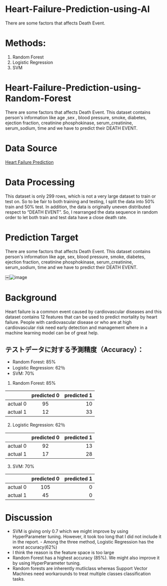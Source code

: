 # Heart-Failure-Prediction-using-AI
There are some factors that affects Death Event. 
# Methods:
1. Random Forest 
2. Logistic Regression 
3. SVM

# Heart-Failure-Prediction-using-Random-Forest
There are some factors that affects Death Event. This dataset contains person's information like age ,sex , blood pressure, smoke, diabetes, ejection fraction, creatinine phosphokinase, serum_creatinine, serum_sodium, time and we have to predict their DEATH EVENT.


# Data Source
[Heart Failure Prediction](https://www.kaggle.com/andrewmvd/heart-failure-clinical-data)


# Data Processing
This dataset is only 299 rows, which is not a very large dataset to train or
test on. So to be fair to both training and testing, I split the data into 50%
train and 50% test.
In addition, the data is originally uneven distributed respect to “DEATH
EVENT”. So, I rearranged the data sequence in random order to let both train
and test data have a close death rate.

# Prediction Target
There are some factors that affects Death Event. This dataset contains
person's information like age, sex, blood pressure, smoke, diabetes, ejection
fraction, creatinine phosphokinase, serum_creatinine, serum_sodium, time
and we have to predict their DEATH EVENT.


￼![image](https://user-images.githubusercontent.com/18226575/111269241-af92ec00-8671-11eb-8d49-799bbbe5b252.png)

# Background
Heart failure is a common event caused by cardiovascular diseases and this  dataset contains 12 features that can be used to predict mortality by heart  failure. 
People with cardiovascular disease or who are at high cardiovascular risk  need early detection and management where in a machine learning model  can be of great help. 

## テストデータに対する予測精度（Accuracy）： 
- Random Forest: 85% 
- Logistic Regression: 62％ 
- SVM: 70% 


1. Random Forest: 85%

|               | predicted 0   | predicted 1  |
| ------------- |:-------------:| -----:|
| actual 0      | 95            | 10     |
| actual 1      | 12            | 33    |

2. Logistic Regression: 62％ 

|               | predicted 0   | predicted 1  |
| ------------- |:-------------:| -----:|
| actual 0      | 92            | 13     |
| actual 1      | 17            | 28    |

3. SVM: 70%

|               | predicted 0   | predicted 1  |
| ------------- |:-------------:| -----:|
| actual 0      | 105            | 0     |
| actual 1      | 45            | 0    |


# Discussion
- SVM is giving only 0.7 which we might improve by using HyperParameter  tuning. However, it took too long that I did not include it in the report. - Among the three method, Logistic Regression has the worst  accuracy(62%) 
- I think the reason is the feature space is too large  
- Random Forest has a highest accuracy (85%). We might also improve it by  using HyperParameter tuning. 
- Random forests are inherently mutliclass whereas Support Vector Machines  need workarounds to treat multiple classes classification tasks.





